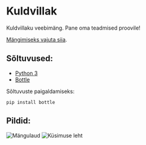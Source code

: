 # Kuldvillak
Kuldvillaku veebimäng. Pane oma teadmised proovile!

[Mängimiseks vajuta siia](http://krlk89.pythonanywhere.com/).

## Sõltuvused:
* [Python 3](https://www.python.org/)
* [Bottle](http://bottlepy.org/docs/0.12/)

Sõltuvuste paigaldamiseks:

    pip install bottle

## Pildid:
![Mängulaud](/pics/question_page.jpg?raw=true)
![Küsimuse leht](/pics/game_board.jpg?raw=true)
